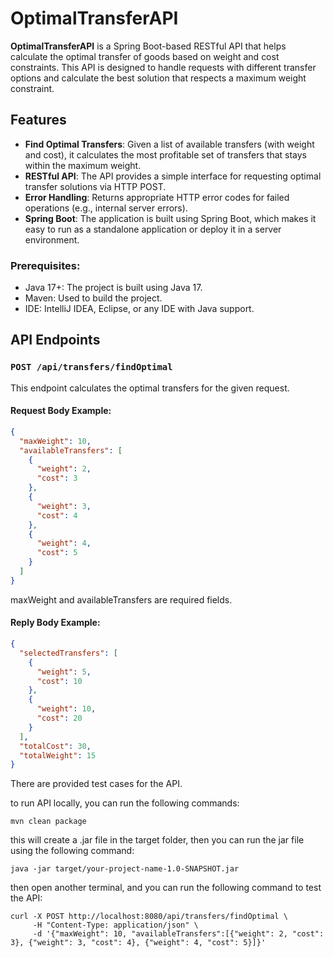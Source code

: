 # OptimalTransferAPI

**OptimalTransferAPI** is a Spring Boot-based RESTful API that helps calculate the optimal transfer of goods based on weight and cost constraints. This API is designed to handle requests with different transfer options and calculate the best solution that respects a maximum weight constraint.

## Features

- **Find Optimal Transfers**: Given a list of available transfers (with weight and cost), it calculates the most profitable set of transfers that stays within the maximum weight.
- **RESTful API**: The API provides a simple interface for requesting optimal transfer solutions via HTTP POST.
- **Error Handling**: Returns appropriate HTTP error codes for failed operations (e.g., internal server errors).
- **Spring Boot**: The application is built using Spring Boot, which makes it easy to run as a standalone application or deploy it in a server environment.

### Prerequisites:
- Java 17+: The project is built using Java 17.
- Maven: Used to build the project.
- IDE: IntelliJ IDEA, Eclipse, or any IDE with Java support.

## API Endpoints

### `POST /api/transfers/findOptimal`

This endpoint calculates the optimal transfers for the given request.

#### Request Body Example:
```json
{
  "maxWeight": 10,
  "availableTransfers": [
    {
      "weight": 2,
      "cost": 3
    },
    {
      "weight": 3,
      "cost": 4
    },
    {
      "weight": 4,
      "cost": 5
    }
  ]
}
```
maxWeight and availableTransfers are required fields.


#### Reply Body Example:
```json
{
  "selectedTransfers": [
    {
      "weight": 5,
      "cost": 10
    },
    {
      "weight": 10,
      "cost": 20
    }
  ],
  "totalCost": 30,
  "totalWeight": 15
}
```

There are provided test cases for the API.

to run API locally, you can run the following commands:
```shell
mvn clean package
```
this will create a .jar file in the target folder, then you can run the jar file using the following command:
```shell 
java -jar target/your-project-name-1.0-SNAPSHOT.jar
```
then open another terminal, and you can run the following command to test the API:
```shell
curl -X POST http://localhost:8080/api/transfers/findOptimal \
     -H "Content-Type: application/json" \
     -d '{"maxWeight": 10, "availableTransfers":[{"weight": 2, "cost": 3}, {"weight": 3, "cost": 4}, {"weight": 4, "cost": 5}]}'
```
